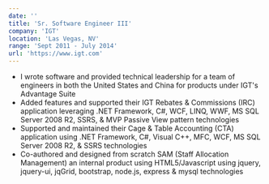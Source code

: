 ```yaml
---
date: ''
title: 'Sr. Software Engineer III'
company: 'IGT'
location: 'Las Vegas, NV'
range: 'Sept 2011 - July 2014'
url: 'https://www.igt.com'
---
```


- I wrote software and provided technical leadership for a team of engineers in both the United States and China for products under IGT's Advantage Suite
- Added features and supported their IGT Rebates & Commissions (IRC) application leveraging .NET Framework, C#, WCF, LINQ, WWF, MS SQL Server 2008 R2, SSRS, & MVP Passive View pattern technologies
- Supported and maintained their Cage & Table Accounting (CTA) application using .NET Framework, C#, Visual C++, MFC, WCF, MS SQL Server 2008 R2, & SSRS technologies
- Co-authored and designed from scratch SAM (Staff Allocation Management) an internal product using HTML5/Javascript using jquery, jquery-ui, jqGrid, bootstrap, node.js, express & mysql technologies
